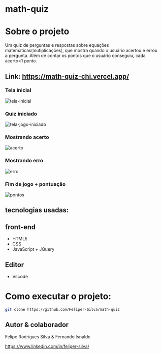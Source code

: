 # math-quiz

# Sobre o projeto
Um quiz de perguntas e respostas sobre equações matematicas(mutiplicações), que mostra quando o usuário acertou e errou a pergunta. Além de contar os pontos que o usuário conseguiu, cada acerto=1 ponto.
## Link: https://math-quiz-chi.vercel.app/
### Tela inicial
![tela-inicial](https://user-images.githubusercontent.com/84206933/133149523-9a5ddfc8-0454-4424-85fe-34a399e5cd6c.png)
### Quiz iniciado
![tela-jogo-iniciado](https://user-images.githubusercontent.com/84206933/133149497-a6261dbd-57bf-436b-a2ec-35b0cc09500c.png)
### Mostrando acerto
![acerto](https://user-images.githubusercontent.com/84206933/133149563-c982ecb2-49cd-4611-9dcc-12d544ad5e0d.png)
### Mostrando erro
![erro](https://user-images.githubusercontent.com/84206933/133149576-671b2275-696c-4de0-b35f-6094831a21f6.png)
### Fim de jogo + pontuação
![pontos](https://user-images.githubusercontent.com/84206933/133149583-41c80ee4-4f46-487a-9e98-835c277dae10.png)



## tecnologias usadas:

## front-end
 - HTML5
 - CSS
 - JavaScript + JQuery

## Editor
- Vscode


# Como executar o projeto:
```bash
git clone https://github.com/Feliper-Silva/math-quiz
```




## Autor & colaborador
Felipe Rodrigues Silva & Fernando Isnaldo

https://www.linkedin.com/in/feliper-silva/
